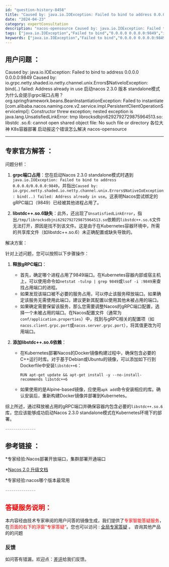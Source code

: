 ```yaml
---
id: "question-history-8458"
title: "Caused by: java.io.IOException: Failed to bind to address 0.0.0.0 0.0.0.0:9849 Caused by: io.grpc.netty.shaded.io.netty.channel.unix.Errors$NativeIoException: bind(..) failed: Address already in use 启动nacos 2.3.0 版本 standalone模式 为什么会提示grpc端口占用？ org.springframework.beans.BeanInstantiationException: Failed to instantiate [com.alibaba.nacos.naming.core.v2.service.impl.PersistentClientOperationServiceImpl]: Constructor threw exception; nested exception is java.lang.UnsatisfiedLinkError:  tmp librocksdbjni6292792729875964513.so: libstdc  .so.6: cannot open shared object file: No such file or directory  各位大神  K8s容器部署 启动报这个错误怎么解决 nacos-opensource"
date: "2024-04-23"
category: expertConsultation
description: "nacos-opensource Caused by: java.io.IOException: Failed to bind to address 0.0.0.0 0.0.0.0:9849 Caused by: io.grpc.netty.shaded.io.netty.channel.unix.Errors$NativeIoException: bind(..) failed: Address already in use 启动nacos 2.3.0 版本 standalone模式 为什么会提示grpc端口占用？ org.springframework.beans.BeanInstantiationException: Failed to instantiate [com.alibaba.nacos.naming.core.v2.service.impl.PersistentClientOperationServiceImpl]: Constructor threw exception; nested exception is java.lang.UnsatisfiedLinkError:  tmp librocksdbjni6292792729875964513.so: libstdc  .so.6: cannot open shared object file: No such file or directory  各位大神  K8s容器部署 启动报这个错误怎么解决"
tags: ["java.io.IOException","Failed to bind","0.0.0.0 0.0.0.0:9849","io.grpc.netty.shaded.io.netty.channel.unix.Errors$NativeIoException","bind","Address already in use","nacos 2.3.0","standalone模式","grpc端口占用","org.springframework.beans.BeanInstantiationException","com.alibaba.nacos.naming.core.v2.service.impl.PersistentClientOperationServiceImpl","Constructor threw exception","java.lang.UnsatisfiedLinkError","tmp librocksdbjni6292792729875964513.so","libstdc++.so.6","cannot open shared object file","No such file or directory","K8s容器部署","启动报错"]
keywords: ["java.io.IOException","Failed to bind","0.0.0.0 0.0.0.0:9849","io.grpc.netty.shaded.io.netty.channel.unix.Errors$NativeIoException","bind","Address already in use","nacos 2.3.0","standalone模式","grpc端口占用","org.springframework.beans.BeanInstantiationException","com.alibaba.nacos.naming.core.v2.service.impl.PersistentClientOperationServiceImpl","Constructor threw exception","java.lang.UnsatisfiedLinkError","tmp librocksdbjni6292792729875964513.so","libstdc++.so.6","cannot open shared object file","No such file or directory","K8s容器部署","启动报错"]
---
```


## 用户问题 ： 
 Caused by: java.io.IOException: Failed to bind to address 0.0.0.0 0.0.0.0:9849 Caused by: io.grpc.netty.shaded.io.netty.channel.unix.Errors$NativeIoException: bind(..) failed: Address already in use 启动nacos 2.3.0 版本 standalone模式 为什么会提示grpc端口占用？ org.springframework.beans.BeanInstantiationException: Failed to instantiate [com.alibaba.nacos.naming.core.v2.service.impl.PersistentClientOperationServiceImpl]: Constructor threw exception; nested exception is java.lang.UnsatisfiedLinkError:  tmp librocksdbjni6292792729875964513.so: libstdc  .so.6: cannot open shared object file: No such file or directory  各位大神  K8s容器部署 启动报这个错误怎么解决 nacos-opensource 

---------------
## 专家官方解答 ：

问题分析：

1. **grpc端口占用**：您在启动Nacos 2.3.0 standalone模式时遇到`java.io.IOException: Failed to bind to address 0.0.0.0/0.0.0.0:9849`，并指出`Caused by: io.grpc.netty.shaded.io.netty.channel.unix.Errors$NativeIoException: bind(..) failed: Address already in use`。这表明Nacos尝试绑定的gRPC端口（9849）已经被其他进程占用了。

2. **libstdc++.so.6缺失**：此外，还出现了`UnsatisfiedLinkError`，指出`/tmp/librocksdbjni6292792729875964513.so`依赖的`libstdc++.so.6`文件无法打开，原因是找不到该文件。这是由于在Kubernetes容器环境中，所需的共享库文件（如libstdc++.so.6）未正确配置或缺失导致的。

解决方案：

针对上述问题，您可以按照以下步骤操作：

1. **释放gRPC端口**：
   - 首先，确定哪个进程占用了9849端口。在Kubernetes容器内部或宿主机上，可以使用命令如`netstat -tulnp | grep 9849`或`lsof -i :9849`来查找占用端口的进程。
   - 如果发现该端口被不必要的服务占用，可以停止该服务释放端口。如果确定该服务无需使用此端口，建议更新其配置以使用其他未被占用的端口。
   - 如果确定需要保留该服务，那么您需要调整Nacos的gRPC端口配置，选择一个未被占用的端口。在Nacos配置文件（通常为`conf/application.properties`）中，找到与gRPC相关的配置项（如`nacos.client.grpc.port`或`nacos.server.grpc.port`），将其值更改为可用端口。

2. **添加libstdc++.so.6依赖**：
   - 在Kubernetes部署Nacos的Docker镜像构建过程中，确保包含必要的C++运行时库。对于基于Debian或Ubuntu的镜像，可以添加如下行到Dockerfile中安装`libstdc++6`：
     ```
     RUN apt-get update && apt-get install -y --no-install-recommends libstdc++6
     ```
   - 如果使用的是Alpine-based镜像，应使用`apk add`命令安装相应的库。确认安装后，重新构建Docker镜像并部署到Kubernetes。

综上所述，通过释放被占用的gRPC端口并确保容器内包含必要的`libstdc++.so.6`库，您应该能够成功启动Nacos 2.3.0 standalone模式在Kubernetes环境下的部署。


<font color="#949494">---------------</font> 


## 参考链接 ：

*专家经验:Nacos部署开放端口，集群部署开通端口 
 
 *[Nacos 2.0 升级文档](https://nacos.io/docs/latest/upgrading/200-upgrading)
 
 *专家经验:nacos哪个版本最常用 


 <font color="#949494">---------------</font> 
 


## <font color="#FF0000">答疑服务说明：</font> 

本内容经由技术专家审阅的用户问答的镜像生成，我们提供了<font color="#FF0000">专家智能答疑服务</font>，在<font color="#FF0000">页面的右下的浮窗”专家答疑“</font>。您也可以访问 : [全局专家答疑](https://opensource.alibaba.com/chatBot) 。 咨询其他产品的的问题

### 反馈
如问答有错漏，欢迎点：[差评](https://ai.nacos.io/user/feedbackByEnhancerGradePOJOID?enhancerGradePOJOId=11638)给我们反馈。

